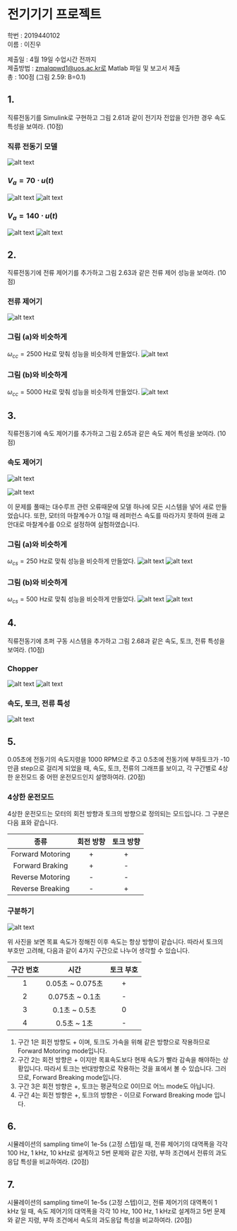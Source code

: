 # 전기기기 프로젝트

학번 : 2019440102  
이름 : 이진우

제출일 : 4월 19일 수업시간 전까지  
제출방법 : zmalqpwd1@uos.ac.kr로 Matlab 파일 및 보고서 제출  
총 : 100점
(그림 2.59: B=0.1)  
## 1.
직류전동기를 Simulink로 구현하고 그림 2.61과 같이 전기자 전압을 인가한 경우 속도 특성을 보여라. (10점)

### 직류 전동기 모델

![alt text](attachments/image01.png)

### $V_a = 70\cdot u(t)$

![alt text](attachments/image02.png)
![alt text](attachments/image03.png)

### $V_a = 140 \cdot u(t)$

![alt text](attachments/image04.png)
![alt text](attachments/image05.png)

## 2.
직류전동기에 전류 제어기를 추가하고 그림 2.63과 같은 전류 제어 성능을 보여라. (10점)

### 전류 제어기

![alt text](attachments/image06.png)

### 그림 (a)와 비슷하게
$\omega_{cc} = 2500$ Hz로 맞춰 성능을 비슷하게 만들었다.
![alt text](attachments/image07.png)

### 그림 (b)와 비슷하게
$\omega_{cc} = 5000$ Hz로 맞춰 성능을 비슷하게 만들었다.
![alt text](attachments/image08.png)

## 3. 
직류전동기에 속도 제어기를 추가하고 그림 2.65과 같은 속도 제어 특성을 보여라. (10점)

### 속도 제어기
![alt text](attachments/image09.png)

![alt text](attachments/image10.png)

이 문제를 풀때는 대수루프 관련 오류때문에 모델 하나에 모든 시스템을 넣어 새로 만들었습니다. 또한, 모터의 마찰계수가 0.1일 때 레퍼런스 속도를 따라가지 못하여 원래 교안대로 마찰계수를 0으로 설정하여 실험하였습니다.

### 그림 (a)와 비슷하게
$\omega_{cs} = 250$ Hz로 맞춰 성능을 비슷하게 만들었다.
![alt text](attachments/image11.png)
![alt text](attachments/image12.png)

### 그림 (b)와 비슷하게
$\omega_{cs} = 500$ Hz로 맞춰 성능을 비슷하게 만들었다.
![alt text](attachments/image13.png)
![alt text](attachments/image14.png)

## 4. 
직류전동기에 초퍼 구동 시스템을 추가하고 그림 2.68과 같은 속도, 토크, 전류 특성을 보여라. (10점)

### Chopper
![alt text](attachments/image15.png)
![alt text](attachments/image16.png)

### 속도, 토크, 전류 특성
![alt text](attachments/image17.png)

## 5.
0.05초에 전동기의 속도지령을 1000 RPM으로 주고 0.5초에 전동기에 부하토크가 -10만큼 step으로 걸리게 되었을 때, 속도, 토크, 전류의 그래프를 보이고, 각 구간별로 4상한 운전모드 중 어떤 운전모드인지 설명하여라. (20점)

### 4상한 운전모드
4상한 운전모드는 모터의 회전 방향과 토크의 방향으로 정의되는 모드입니다. 그 구분은 다음 표와 같습니다.

| 종류 |회전 방향|토크 방향|
|:---:|:---:|:---:|
|Forward Motoring|+|+|
|Forward Braking|+|-|
|Reverse Motoring|-|-|
|Reverse Breaking|-|+|

### 구분하기

![alt text](attachments/image18.png)

위 사진을 보면 목표 속도가 정해진 이후 속도는 항상 방향이 같습니다. 따라서 토크의 부호만 고려해, 다음과 같이 4가지 구간으로 나누어 생각할 수 있습니다.

|구간 번호|시간|토크 부호|
|:---:|:---:|:---:|
|1|0.05초 ~ 0.075초 | + |
|2|0.075초 ~ 0.1초 |-|
|3|0.1초 ~ 0.5초 | 0|
|4|0.5초 ~ 1초 | -|

1. 구간 1은 회전 방향도 + 이며, 토크도 가속을 위해 같은 방향으로 작용하므로 Forward Motoring mode입니다.
2. 구간 2는 회전 방향은 + 이지만 목표속도보다 현재 속도가 빨라 감속을 해야하는 상황입니다. 따라서 토크는 반대방향으로 작용하는 것을 표에서 볼 수 있습니다. 그러므로, Forward Breaking mode입니다.
3. 구간 3은 회전 방향은 +, 토크는 평균적으로 0이므로 어느 mode도 아닙니다.
4. 구간 4는 회전 방향은 +, 토크의 방향은 - 이므로 Forward Breaking mode 입니다.

## 6.
시뮬레이션의 sampling time이 1e-5s (고정 스텝)일 때, 전류 제어기의 대역폭을 각각 100 Hz, 1 kHz, 10 kHz로 설계하고 5번 문제와 같은 지령, 부하 조건에서 전류의 과도응답 특성을 비교하여라. (20점)

## 7.
시뮬레이션의 sampling time이 1e-5s (고정 스텝)이고, 전류 제어기의 대역폭이 1 kHz 일 때, 속도 제어기의 대역폭을 각각 10 Hz, 100 Hz, 1 kHz로 설계하고 5번 문제와 같은 지령, 부하 조건에서 속도의 과도응답 특성을 비교하여라. (20점)

